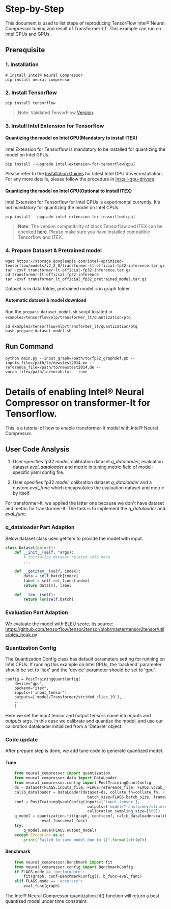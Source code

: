 Step-by-Step
============

This document is used to list steps of reproducing TensorFlow Intel® Neural Compressor tuning zoo result of Transformer-LT. This example can run on Intel CPUs and GPUs.

## Prerequisite

### 1. Installation
```shell
# Install Intel® Neural Compressor
pip install neural-compressor
```

### 2. Install Tensorflow
```shell
pip install tensorflow
```
> Note: Validated TensorFlow [Version](/docs/source/installation_guide.md#validated-software-environment).

### 3. Install Intel Extension for Tensorflow

#### Quantizing the model on Intel GPU(Mandatory to install ITEX)
Intel Extension for Tensorflow is mandatory to be installed for quantizing the model on Intel GPUs.

```shell
pip install --upgrade intel-extension-for-tensorflow[gpu]
```
Please refer to the [Installation Guides](https://dgpu-docs.intel.com/installation-guides/ubuntu/ubuntu-focal-dc.html) for latest Intel GPU driver installation.
For any more details, please follow the procedure in [install-gpu-drivers](https://github.com/intel-innersource/frameworks.ai.infrastructure.intel-extension-for-tensorflow.intel-extension-for-tensorflow/blob/master/docs/install/install_for_gpu.md#install-gpu-drivers).

#### Quantizing the model on Intel CPU(Optional to install ITEX)
Intel Extension for Tensorflow for Intel CPUs is experimental currently. It's not mandatory for quantizing the model on Intel CPUs.

```shell
pip install --upgrade intel-extension-for-tensorflow[cpu]
```

> **Note**: 
> The version compatibility of stock Tensorflow and ITEX can be checked [here](https://github.com/intel/intel-extension-for-tensorflow#compatibility-table). Please make sure you have installed compatible Tensorflow and ITEX.

### 4. Prepare Dataset & Pretrained model

```shell
wget https://storage.googleapis.com/intel-optimized-tensorflow/models/v2_2_0/transformer-lt-official-fp32-inference.tar.gz
tar -zxvf transformer-lt-official-fp32-inference.tar.gz
cd transformer-lt-official-fp32-inference
tar -zxvf transformer_lt_official_fp32_pretrained_model.tar.gz
```

Dataset is in data folder, pretrained model is in graph folder.

#### Automatic dataset & model download
Run the `prepare_dataset_model.sh` script located in `examples/tensorflow/nlp/transformer_lt/quantization/ptq`.

```shell
cd examples/tensorflow/nlp/transformer_lt/quantization/ptq
bash prepare_dataset_model.sh
```

## Run Command

```shell
python main.py --input_graph=/path/to/fp32_graphdef.pb --inputs_file=/path/to/newstest2014.en --reference_file=/path/to/newstest2014.de --vocab_file=/path/to/vocab.txt --tune
```

Details of enabling Intel® Neural Compressor on transformer-lt for Tensorflow.
=========================

This is a tutorial of how to enable transformer-lt model with Intel® Neural Compressor.
## User Code Analysis
1. User specifies fp32 *model*, calibration dataset *q_dataloader*, evaluation dataset *eval_dataloader* and metric in tuning.metric field of model-specific yaml config file.

2. User specifies fp32 *model*, calibration dataset *q_dataloader* and a custom *eval_func* which encapsulates the evaluation dataset and metric by itself.

For transformer-lt, we applied the latter one because we don't have dataset and metric for transformer-lt. The task is to implement the *q_dataloader* and *eval_func*.


### q_dataloader Part Adaption
Below dataset class uses getitem to provide the model with input.

```python
class Dataset(object):
    def __init__(self, *args):
        # initialize dataset related info here
        ...

    def __getitem__(self, index):
        data = self.batch[index]
        label = self.ref_lines[index]
        return data[0], label

    def __len__(self):
        return len(self.batch)
```

### Evaluation Part Adaption
We evaluate the model with BLEU score, its source: https://github.com/tensorflow/tensor2tensor/blob/master/tensor2tensor/utils/bleu_hook.py

### Quantization Config
The Quantization Config class has default parameters setting for running on Intel CPUs. If running this example on Intel GPUs, the 'backend' parameter should be set to 'itex' and the 'device' parameter should be set to 'gpu'.

```
config = PostTrainingQuantConfig(
    device="gpu",
    backend="itex",
	inputs=['input_tensor'],
    outputs=['model/Transformer/strided_slice_19'],
    ...
    )
```

Here we set the input tensor and output tensors name into *inputs* and *outputs* args.
In this case we calibrate and quantize the model, and use our calibration dataloader initialized from a 'Dataset' object.

### Code update
After prepare step is done, we add tune code to generate quantized model.

#### Tune
```python
    from neural_compressor import quantization
    from neural_compressor.data import DataLoader
    from neural_compressor.config import PostTrainingQuantConfig
    ds = Dataset(FLAGS.inputs_file, FLAGS.reference_file, FLAGS.vocab_file)
    calib_dataloader = DataLoader(dataset=ds, collate_fn=collate_fn, \
                                    batch_size=FLAGS.batch_size, framework='tensorflow')
    conf = PostTrainingQuantConfig(inputs=['input_tensor'],
                                    outputs=['model/Transformer/strided_slice_19'],
                                    calibration_sampling_size=[500])
    q_model = quantization.fit(graph, conf=conf, calib_dataloader=calib_dataloader,
                eval_func=eval_func)
    try:
        q_model.save(FLAGS.output_model)
    except Exception as e:
        print("Failed to save model due to {}".format(str(e)))
```
#### Benchmark
```python
    from neural_compressor.benchmark import fit
    from neural_compressor.config import BenchmarkConfig
    if FLAGS.mode == 'performance':
        fit(graph, conf=BenchmarkConfig(), b_func=eval_func)
    elif FLAGS.mode == 'accuracy':
        eval_func(graph)
```
The Intel® Neural Compressor quantization.fit() function will return a best quantized model under time constraint.

